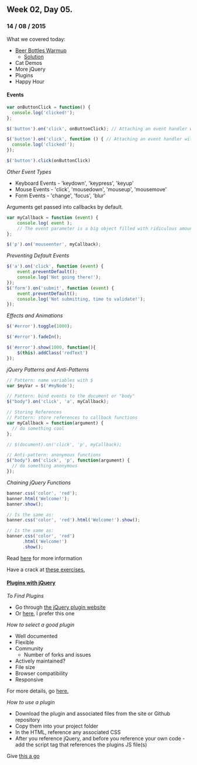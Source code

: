 ## Week 02, Day 05.
### 14 / 08 / 2015

What we covered today:
- [Beer Bottles Warmup](https://gist.github.com/ga-wolf/3bb2795dfdb1cd13094d)
  + [Solution](https://github.com/ga-wolf/WDI10-Homework/tree/master/warmup-exercises/week_02/beer-song)
- Cat Demos
- More jQuery
- Plugins
- Happy Hour

#### Events

```js
var onButtonClick = function() {
  console.log('clicked!');
};

$('button').on('click', onButtonClick); // Attaching an event handler with a defined function to the button

$('button').on('click', function () { // Attaching an event handler with an anonymous function to the button
  console.log('clicked!');
});

$('button').click(onButtonClick)
```

_Other Event Types_

- Keyboard Events - 'keydown', 'keypress', 'keyup'
- Mouse Events - 'click', 'mousedown', 'mouseup', 'mousemove'
- Form Events - 'change', 'focus', 'blur'

Arguments get passed into callbacks by default.

```js
var myCallback = function (event) {
    console.log( event );
    // The event parameter is a big object filled with ridiculous amounts of details about when the event occurred etc.
};

$('p').on('mouseenter', myCallback);
```


_Preventing Default Events_

```js
$('a').on('click', function (event) {
    event.preventDefault();
    console.log('Not going there!');
});
$('form').on('submit', function (event) {
    event.preventDefault();
    console.log('Not submitting, time to validate!');
});
```


_Effects and Animations_

```js
$('#error').toggle(1000);

$('#error').fadeIn();

$('#error').show(1000, function(){
    $(this).addClass('redText')
});
```


_jQuery Patterns and Anti-Patterns_

```js
// Pattern: name variables with $
var $myVar = $('#myNode');

// Pattern: bind events to the document or "body"
$("body").on('click', 'a', myCallback);

// Storing References
// Pattern: store references to callback functions
var myCallback = function(argument) {
  // do something cool
};

// $(document).on('click', 'p', myCallback);

// Anti-pattern: anonymous functions
$("body").on('click', 'p', function(argument) {
  // do something anonymous
});
```


_Chaining jQuery Functions_

```js
banner.css('color', 'red');
banner.html('Welcome!');
banner.show();

// Is the same as:
banner.css('color', 'red').html('Welcome!').show();

// Is the same as:
banner.css('color', 'red')
      .html('Welcome!')
      .show();
```

Read [here](http://learn.jquery.com/) for more information

Have a crack at [these exercises.](https://gist.github.com/wofockham/a834abbcf9b3c542a1c3)

#### [Plugins with jQuery](http://plugins.jquery.com/)

_To Find Plugins_

- Go through [the jQuery plugin website](http://plugins.jquery.com/)
- Or [here](https://www.javascripting.com/), I prefer this one

_How to select a good plugin_

- Well documented
- Flexible
- Community
    + Number of forks and issues
- Actively maintained?
- File size
- Browser compatibility
- Responsive

For more details, go [here.](http://blog.pamelafox.org/2013/07/which-javascript-library-should-i-pick.html)

_How to use a plugin_

- Download the plugin and associated files from the site or Github repository
- Copy them into your project folder
- In the HTML, reference any associated CSS
- After you reference jQuery, and before you reference your own code - add the script tag that references the plugins JS file(s)

Give [this a go](http://www.teaching-materials.org/jquery2/exercises/exercise_plugin.html)

